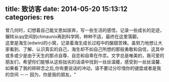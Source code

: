 title: 致访客
date: 2014-05-20 15:13:12
categories: res
---

曾几何时，幻想着自己能文思如尿奔，写一些生活的感悟，记录一些成长的足迹，辗转从qq空间到chinaunix再到科学网，种种不适，最终在这里落脚。 		
这里是海生(edwin)的小窝，记录着海生成长过程中的酸甜苦辣。虽努力地想让大家看到、了解、认识真实的自己，海生却不如自己所想的那般勇敢和自信，这其中或多或少是由于天生的那点自尊、自恋和自卑在作祟。文字总是唯美的，我可爱的朋友们，希望你们能够从这些拙劣的话语中找到一丝丝温暖，感受到一丝丝温馨.如果看了我的碎碎念之后,你有要说话的冲动，请不要过分珍惜你的键盘或者是我的空间 －－ 因为，你是我的朋友。"